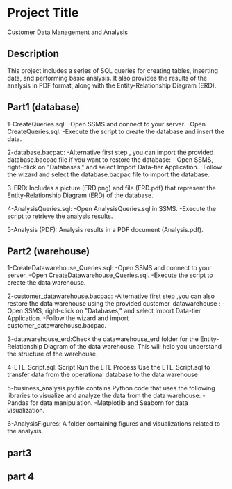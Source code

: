 # Project Title
Customer Data Management and Analysis
## Description
This project includes a series of SQL queries for creating tables,
inserting data, and performing basic analysis. It also provides the results of the analysis in PDF format,
along with the Entity-Relationship Diagram (ERD).

## Part1  (database)
1-CreateQueries.sql: 
               -Open SSMS and connect to your server.
               -Open CreateQueries.sql.
               -Execute the script to create the database and insert the data.

2-database.bacpac: -Alternative first step , you can import the provided database.bacpac file 
                     if you want to restore the database:
                  - Open SSMS, right-click on "Databases," and select Import Data-tier Application.
                  -Follow the wizard and select the database.bacpac file to import the database.

3-ERD: Includes a picture (ERD.png) and file (ERD.pdf) that represent the Entity-Relationship Diagram (ERD) of the database.

4-AnalysisQueries.sql: 
                     -Open AnalysisQueries.sql in SSMS.
                     -Execute the script to retrieve the analysis results.
                     
5-Analysis (PDF): Analysis results in a PDF document (Analysis.pdf).

## Part2   (warehouse)
1-CreateDatawarehouse_Queries.sql: 
                                 -Open SSMS and connect to your server.
                                 -Open CreateDatawarehouse_Queries.sql.
                                 -Execute the script to create the data warehouse.

2-customer_datawarehouse.bacpac: -Alternative first step ,you can also restore the data warehouse using the provided customer_datawarehouse :
                                 -Open SSMS, right-click on "Databases," and select Import Data-tier Application.
                                 -Follow the wizard and import customer_datawarehouse.bacpac.

3-datawarehouse_erd:Check the datawarehouse_erd folder for the Entity-Relationship Diagram of the data warehouse. This will help you understand the structure of the warehouse.

4-ETL_Script.sql: Script Run the ETL Process
                  Use the ETL_Script.sql to transfer data from the operational database to the data warehouse 

5-business_analysis.py:file contains Python code that uses the following libraries to visualize and analyze the data from the data warehouse:
                     -Pandas for data manipulation.
                     -Matplotlib and Seaborn for data visualization.

6-AnalysisFigures: A folder containing figures and visualizations related to the analysis.

## part3
## part 4
